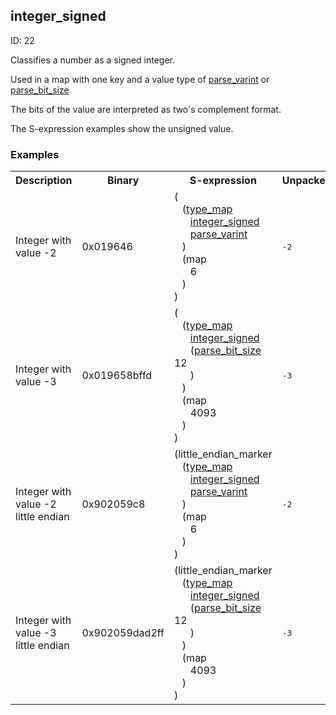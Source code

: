## integer_signed

ID: 22

Classifies a number as a signed integer.

Used in a map with one key and a value type of [parse_varint](./parse_varint.md) or [parse_bit_size](./parse_bit_size.md)

The bits of the value are interpreted as two's complement format.

The S-expression examples show the unsigned value.

### Examples

<table><tr><th>Description</th><th>Binary</th><th>S-expression</th><th>Unpacked</th></tr><tr><td>Integer with value -2</td><td>0x019646</td><td>(<br>&nbsp;&nbsp;&nbsp;(<a href="./type_map.md">type_map</a> <br>&nbsp;&nbsp;&nbsp;&nbsp;&nbsp;&nbsp;<a href="./integer_signed.md">integer_signed</a> <br>&nbsp;&nbsp;&nbsp;&nbsp;&nbsp;&nbsp;<a href="./parse_varint.md">parse_varint</a><br>&nbsp;&nbsp;&nbsp;) <br>&nbsp;&nbsp;&nbsp;(map <br>&nbsp;&nbsp;&nbsp;&nbsp;&nbsp;&nbsp;6<br>&nbsp;&nbsp;&nbsp;)<br>)</td><td><pre>-2</pre></td>
<tr><td>Integer with value -3</td><td>0x019658bffd</td><td>(<br>&nbsp;&nbsp;&nbsp;(<a href="./type_map.md">type_map</a> <br>&nbsp;&nbsp;&nbsp;&nbsp;&nbsp;&nbsp;<a href="./integer_signed.md">integer_signed</a> <br>&nbsp;&nbsp;&nbsp;&nbsp;&nbsp;&nbsp;(<a href="./parse_bit_size.md">parse_bit_size</a> 12<br>&nbsp;&nbsp;&nbsp;&nbsp;&nbsp;&nbsp;)<br>&nbsp;&nbsp;&nbsp;) <br>&nbsp;&nbsp;&nbsp;(map <br>&nbsp;&nbsp;&nbsp;&nbsp;&nbsp;&nbsp;4093<br>&nbsp;&nbsp;&nbsp;)<br>)</td><td><pre>-3</pre></td>
<tr><td>Integer with value -2 little endian</td><td>0x902059c8</td><td>(little_endian_marker <br>&nbsp;&nbsp;&nbsp;(<a href="./type_map.md">type_map</a> <br>&nbsp;&nbsp;&nbsp;&nbsp;&nbsp;&nbsp;<a href="./integer_signed.md">integer_signed</a> <br>&nbsp;&nbsp;&nbsp;&nbsp;&nbsp;&nbsp;<a href="./parse_varint.md">parse_varint</a><br>&nbsp;&nbsp;&nbsp;) <br>&nbsp;&nbsp;&nbsp;(map <br>&nbsp;&nbsp;&nbsp;&nbsp;&nbsp;&nbsp;6<br>&nbsp;&nbsp;&nbsp;)<br>)</td><td><pre>-2</pre></td>
<tr><td>Integer with value -3 little endian</td><td>0x902059dad2ff</td><td>(little_endian_marker <br>&nbsp;&nbsp;&nbsp;(<a href="./type_map.md">type_map</a> <br>&nbsp;&nbsp;&nbsp;&nbsp;&nbsp;&nbsp;<a href="./integer_signed.md">integer_signed</a> <br>&nbsp;&nbsp;&nbsp;&nbsp;&nbsp;&nbsp;(<a href="./parse_bit_size.md">parse_bit_size</a> 12<br>&nbsp;&nbsp;&nbsp;&nbsp;&nbsp;&nbsp;)<br>&nbsp;&nbsp;&nbsp;) <br>&nbsp;&nbsp;&nbsp;(map <br>&nbsp;&nbsp;&nbsp;&nbsp;&nbsp;&nbsp;4093<br>&nbsp;&nbsp;&nbsp;)<br>)</td><td><pre>-3</pre></td></table>